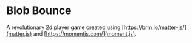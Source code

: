 # Blob Bounce


A revolutionary 2d player game created using [https://brm.io/matter-js/](matter.js) and [https://momentjs.com/](moment.js).


